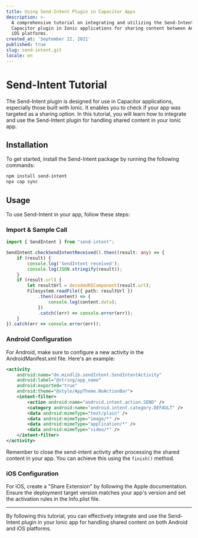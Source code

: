 ```yaml
---
title: Using Send-Intent Plugin in Capacitor Apps
description: >-
  A comprehensive tutorial on integrating and utilizing the Send-Intent
  Capacitor plugin in Ionic applications for sharing content between Android and
  iOS platforms.
created_at: 'September 22, 2021'
published: true
slug: send-intent.git
locale: en
---
```


# Send-Intent Tutorial

The Send-Intent plugin is designed for use in Capacitor applications, especially those built with Ionic. It enables you to check if your app was targeted as a sharing option. In this tutorial, you will learn how to integrate and use the Send-Intent plugin for handling shared content in your Ionic app.

## Installation

To get started, install the Send-Intent package by running the following commands:

```bash
npm install send-intent
npx cap sync
```

## Usage

To use Send-Intent in your app, follow these steps:

### Import & Sample Call

```typescript
import { SendIntent } from "send-intent";

SendIntent.checkSendIntentReceived().then((result: any) => {
    if (result) {
        console.log('SendIntent received');
        console.log(JSON.stringify(result));
    }
    if (result.url) {
        let resultUrl = decodeURIComponent(result.url);
        Filesystem.readFile({ path: resultUrl })
            .then((content) => {
                console.log(content.data);
            })
            .catch((err) => console.error(err));
    }
}).catch(err => console.error(err));
```

### Android Configuration

For Android, make sure to configure a new activity in the AndroidManifest.xml file. Here's an example:

```xml
<activity
    android:name="de.mindlib.sendIntent.SendIntentActivity"
    android:label="@string/app_name"
    android:exported="true"
    android:theme="@style/AppTheme.NoActionBar">
    <intent-filter>
        <action android:name="android.intent.action.SEND" />
        <category android:name="android.intent.category.DEFAULT" />
        <data android:mimeType="text/plain" />
        <data android:mimeType="image/*" />
        <data android:mimeType="application/*" />
        <data android:mimeType="video/*" />
    </intent-filter>
</activity>
```

Remember to close the send-intent activity after processing the shared content in your app. You can achieve this using the `finish()` method.

### iOS Configuration

For iOS, create a "Share Extension" by following the Apple documentation. Ensure the deployment target version matches your app's version and set the activation rules in the Info.plist file.

---

By following this tutorial, you can effectively integrate and use the Send-Intent plugin in your Ionic app for handling shared content on both Android and iOS platforms.
```
